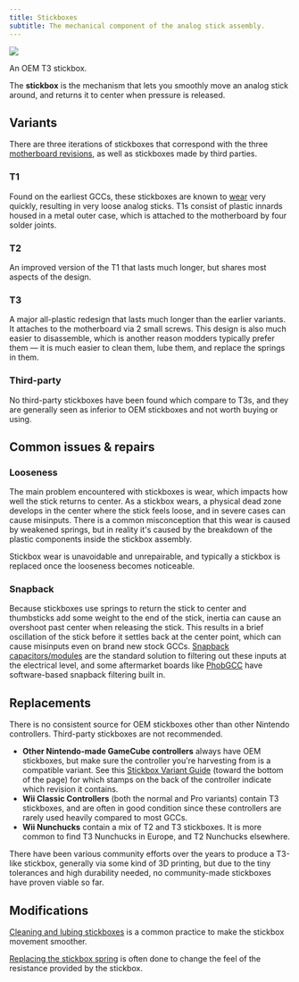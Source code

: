 ```yaml
---
title: Stickboxes
subtitle: The mechanical component of the analog stick assembly.
---
```


<aside>
  <a href="/static/compendium/t3-stickbox.jpg">
    <img src="/static/compendium/t3-stickbox-thumb.jpg">
  </a>
  <p>An OEM T3 stickbox.</p>
</aside>

The **stickbox** is the mechanism that lets you smoothly move an analog stick around, and returns it to center when pressure is released.

## Variants

There are three iterations of stickboxes that correspond with the three [motherboard revisions](/compendium/boards#oem-variants), as well as stickboxes made by third parties.

### T1

Found on the earliest GCCs, these stickboxes are known to [wear](#common-issues) very quickly, resulting in very loose analog sticks. T1s consist of plastic innards housed in a metal outer case, which is attached to the motherboard by four solder joints.

### T2

An improved version of the T1 that lasts much longer, but shares most aspects of the design.

### T3

A major all-plastic redesign that lasts much longer than the earlier variants. It attaches to the motherboard via 2 small screws. This design is also much easier to disassemble, which is another reason modders typically prefer them — it is much easier to clean them, lube them, and replace the springs in them.

### Third-party

No third-party stickboxes have been found which compare to T3s, and they are generally seen as inferior to OEM stickboxes and not worth buying or using.

## Common issues & repairs

### Looseness

The main problem encountered with stickboxes is wear, which impacts how well the stick returns to center. As a stickbox wears, a physical dead zone develops in the center where the stick feels loose, and in severe cases can cause misinputs. There is a common misconception that this wear is caused by weakened springs, but in reality it's caused by the breakdown of the plastic components inside the stickbox assembly.

Stickbox wear is unavoidable and unrepairable, and typically a stickbox is replaced once the looseness becomes noticeable.

### Snapback

Because stickboxes use springs to return the stick to center and thumbsticks add some weight to the end of the stick, inertia can cause an overshoot past center when releasing the stick. This results in a brief oscillation of the stick before it settles back at the center point, which can cause misinputs even on brand new stock GCCs. [Snapback capacitors/modules](/compendium/sticks/mods/snapback) are the standard solution to filtering out these inputs at the electrical level, and some aftermarket boards like [PhobGCC](/compendium/boards#phobgcc) have software-based snapback filtering built in.

## Replacements

There is no consistent source for OEM stickboxes other than other Nintendo controllers. Third-party stickboxes are not recommended.

- **Other Nintendo-made GameCube controllers** always have OEM stickboxes, but make sure the controller you're harvesting from is a compatible variant. See this [Stickbox Variant Guide](https://gccontrollerlibrary.com/guides/) (toward the bottom of the page) for which stamps on the back of the controller indicate which revision it contains.
- **Wii Classic Controllers** (both the normal and Pro variants) contain T3 stickboxes, and are often in good condition since these controllers are rarely used heavily compared to most GCCs.
- **Wii Nunchucks** contain a mix of T2 and T3 stickboxes. It is more common to find T3 Nunchucks in Europe, and T2 Nunchucks elsewhere.

There have been various community efforts over the years to produce a T3-like stickbox, generally via some kind of 3D printing, but due to the tiny tolerances and high durability needed, no community-made stickboxes have proven viable so far.

## Modifications

[Cleaning and lubing stickboxes](/compendium/sticks/mods/lubing) is a common practice to make the stickbox movement smoother.

[Replacing the stickbox spring](/compendium/sticks/mods/springs) is often done to change the feel of the resistance provided by the stickbox.
